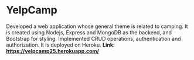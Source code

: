 # YelpCamp
Developed a web application whose general theme is related to camping. It is created using Nodejs, Express and MongoDB as the backend, and Bootstrap for styling.
Implemented CRUD operations, authentication and authorization. It is deployed on Heroku.
<b>Link: https://yelpcamp25.herokuapp.com/</b>

